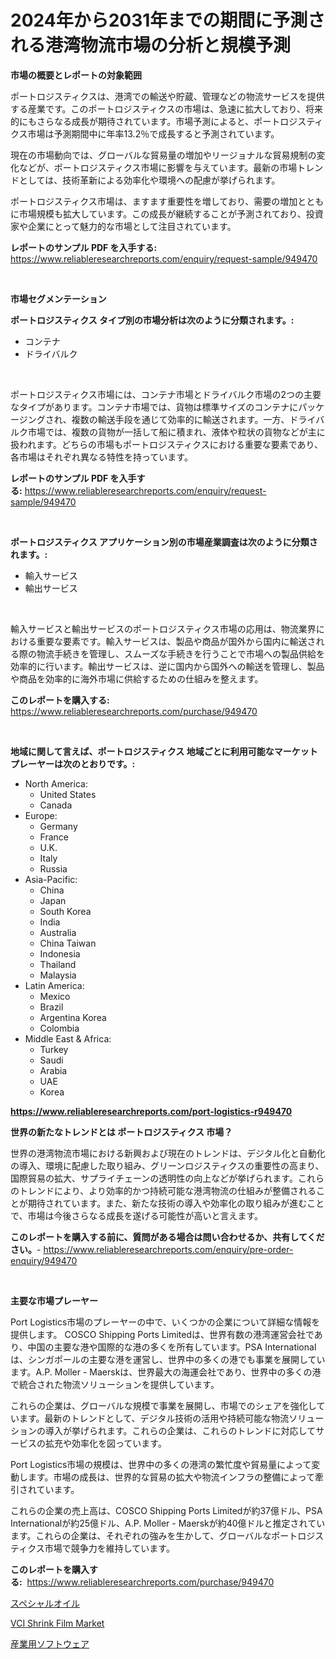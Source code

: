 <p><h1>2024年から2031年までの期間に予測される港湾物流市場の分析と規模予測</h1></p><p><strong>市場の概要とレポートの対象範囲</strong></p>
<p><p>ポートロジスティクスは、港湾での輸送や貯蔵、管理などの物流サービスを提供する産業です。このポートロジスティクスの市場は、急速に拡大しており、将来的にもさらなる成長が期待されています。市場予測によると、ポートロジスティクス市場は予測期間中に年率13.2％で成長すると予測されています。</p><p>現在の市場動向では、グローバルな貿易量の増加やリージョナルな貿易規制の変化などが、ポートロジスティクス市場に影響を与えています。最新の市場トレンドとしては、技術革新による効率化や環境への配慮が挙げられます。</p><p>ポートロジスティクス市場は、ますます重要性を増しており、需要の増加とともに市場規模も拡大しています。この成長が継続することが予測されており、投資家や企業にとって魅力的な市場として注目されています。</p></p>
<p><strong>レポートのサンプル PDF を入手する:</strong> <a href="https://www.reliableresearchreports.com/enquiry/request-sample/949470">https://www.reliableresearchreports.com/enquiry/request-sample/949470</a></p>
<p>&nbsp;</p>
<p><strong>市場セグメンテーション</strong></p>
<p><strong>ポートロジスティクス タイプ別の市場分析は次のように分類されます。:</strong></p>
<p><ul><li>コンテナ</li><li>ドライバルク</li></ul></p>
<p>&nbsp;</p>
<p><p>ポートロジスティクス市場には、コンテナ市場とドライバルク市場の2つの主要なタイプがあります。コンテナ市場では、貨物は標準サイズのコンテナにパッケージングされ、複数の輸送手段を通じて効率的に輸送されます。一方、ドライバルク市場では、複数の貨物が一括して船に積まれ、液体や粒状の貨物などが主に扱われます。どちらの市場もポートロジスティクスにおける重要な要素であり、各市場はそれぞれ異なる特性を持っています。</p></p>
<p><strong>レポートのサンプル PDF を入手する:</strong>&nbsp;<a href="https://www.reliableresearchreports.com/enquiry/request-sample/949470">https://www.reliableresearchreports.com/enquiry/request-sample/949470</a></p>
<p>&nbsp;</p>
<p><strong> ポートロジスティクス アプリケーション別の市場産業調査は次のように分類されます。:</strong></p>
<p><ul><li>輸入サービス</li><li>輸出サービス</li></ul></p>
<p>&nbsp;</p>
<p><p>輸入サービスと輸出サービスのポートロジスティクス市場の応用は、物流業界における重要な要素です。輸入サービスは、製品や商品が国外から国内に輸送される際の物流手続きを管理し、スムーズな手続きを行うことで市場への製品供給を効率的に行います。輸出サービスは、逆に国内から国外への輸送を管理し、製品や商品を効率的に海外市場に供給するための仕組みを整えます。</p></p>
<p><strong>このレポートを購入する:</strong>&nbsp; <a href="https://www.reliableresearchreports.com/purchase/949470">https://www.reliableresearchreports.com/purchase/949470</a></p>
<p>&nbsp;</p>
<p><strong>地域に関して言えば、ポートロジスティクス 地域ごとに利用可能なマーケットプレーヤーは次のとおりです。:</strong></p>
<p><ul>
    <li>
        North America:
        <ul>
            <li>United States</li>
            <li>Canada</li>
        </ul>
    </li>
    <li>
        Europe:
        <ul>
            <li>Germany</li>
            <li>France</li>
            <li>U.K.</li>
            <li>Italy</li>
            <li>Russia</li>
        </ul>
    </li>
    <li>
        Asia-Pacific:
        <ul>
            <li>China</li>
            <li>Japan</li>
            <li>South Korea</li>
            <li>India</li>
            <li>Australia</li>
            <li>China Taiwan</li>
            <li>Indonesia</li>
            <li>Thailand</li>
            <li>Malaysia</li>
        </ul>
    </li>
    <li>
        Latin America:
        <ul>
            <li>Mexico</li>
            <li>Brazil</li>
            <li>Argentina Korea</li>
            <li>Colombia</li>
        </ul>
    </li>
    <li>
        Middle East & Africa:
        <ul>
            <li>Turkey</li>
            <li>Saudi</li>
            <li>Arabia</li>
            <li>UAE</li>
            <li>Korea</li>
        </ul>
    </li>
    </ul></p>
<p><strong><a href="https://www.reliableresearchreports.com/port-logistics-r949470">https://www.reliableresearchreports.com/port-logistics-r949470</a></strong>&nbsp;</p>
<p><strong>世界の新たなトレンドとは ポートロジスティクス 市場？</strong></p>
<p><p>世界の港湾物流市場における新興および現在のトレンドは、デジタル化と自動化の導入、環境に配慮した取り組み、グリーンロジスティクスの重要性の高まり、国際貿易の拡大、サプライチェーンの透明性の向上などが挙げられます。これらのトレンドにより、より効率的かつ持続可能な港湾物流の仕組みが整備されることが期待されています。また、新たな技術の導入や効率化の取り組みが進むことで、市場は今後さらなる成長を遂げる可能性が高いと言えます。</p></p>
<p><strong>このレポートを購入する前に、質問がある場合は問い合わせるか、共有してください。</strong>- <a href="https://www.reliableresearchreports.com/enquiry/pre-order-enquiry/949470">https://www.reliableresearchreports.com/enquiry/pre-order-enquiry/949470</a></p>
<p>&nbsp;</p>
<p><strong>主要な市場プレーヤー</strong></p>
<p><p>Port Logistics市場のプレーヤーの中で、いくつかの企業について詳細な情報を提供します。 COSCO Shipping Ports Limitedは、世界有数の港湾運営会社であり、中国の主要な港や国際的な港の多くを所有しています。PSA Internationalは、シンガポールの主要な港を運営し、世界中の多くの港でも事業を展開しています。A.P. Moller - Maerskは、世界最大の海運会社であり、世界中の多くの港で統合された物流ソリューションを提供しています。</p><p>これらの企業は、グローバルな規模で事業を展開し、市場でのシェアを強化しています。最新のトレンドとして、デジタル技術の活用や持続可能な物流ソリューションの導入が挙げられます。これらの企業は、これらのトレンドに対応してサービスの拡充や効率化を図っています。</p><p>Port Logistics市場の規模は、世界中の多くの港湾の繁忙度や貿易量によって変動します。市場の成長は、世界的な貿易の拡大や物流インフラの整備によって牽引されています。</p><p>これらの企業の売上高は、COSCO Shipping Ports Limitedが約37億ドル、PSA Internationalが約25億ドル、A.P. Moller - Maerskが約40億ドルと推定されています。これらの企業は、それぞれの強みを生かして、グローバルなポートロジスティクス市場で競争力を維持しています。</p></p>
<p><strong>このレポートを購入する:</strong>&nbsp;&nbsp;<a href="https://www.reliableresearchreports.com/purchase/949470">https://www.reliableresearchreports.com/purchase/949470</a></p>
<p><p><a href="https://github.com/RodHoppe07/Market-Research-Report-List-1/blob/main/600356919205.md">スペシャルオイル</a></p><p><a href="https://metal-farmhouse-e95.notion.site/VCI-Shrink-Film-Market-Size-Global-Industry-Overview-Market-Segmentation-and-Forecast-2024-to-203-1224d7443b1745c090a1df43e3e691cb">VCI Shrink Film Market</a></p><p><a href="https://github.com/laurenreichert/Market-Research-Report-List-1/blob/main/514428419204.md">産業用ソフトウェア</a></p></p>